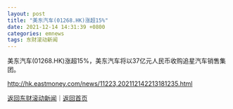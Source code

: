 ```yaml
---
layout: post
title: "美东汽车(01268.HK)涨超15%"
date: 2021-12-14 14:31:39 +0800
categories: emnews
tags: 东财滚动新闻
---
```


美东汽车(01268.HK)涨超15%，美东汽车将以37亿元人民币收购追星汽车销售集团。

<http://hk.eastmoney.com/news/11223,202112142213181235.html>

[返回东财滚动新闻](//finews.withounder.com/emnews/)｜[返回首页](//finews.withounder.com/)